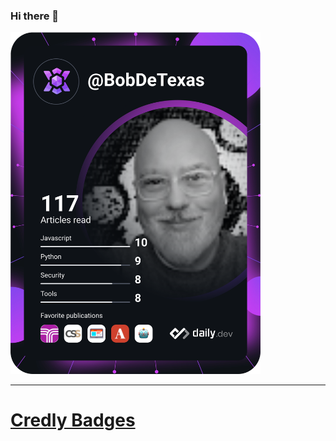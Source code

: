 ### Hi there 👋

<!--
**bobrecio/bobrecio** is a ✨ _special_ ✨ repository because its `README.md` (this file) appears on your GitHub profile.

Here are some ideas to get you started:

- 🔭 I’m currently working on ...
- 🌱 I’m currently learning ...
- 👯 I’m looking to collaborate on ...
- 🤔 I’m looking for help with ...
- 💬 Ask me about ...
- 📫 How to reach me: ...
- 😄 Pronouns: ...
- ⚡ Fun fact: ...
-->
<!--<a href="https://app.daily.dev/BobDeTexas"><img src="https://api.daily.dev/devcards/d6e3c60134c945c480a0c58105a06382.png?r=c8h" width="400" alt="Bob Recio's Dev Card"/></a>-->
<a href="https://app.daily.dev"><img src="https://github.com/bobrecio/bobrecio/blob/main/devcard.svg" width="400" alt="Bob Recio's Dev Card"/></a>
<hr>
<h1><a href="https://www.credly.com/users/bob-recio" title="link to my profile" tartget="_blank">Credly Badges</a></h1>
<!--START_SECTION:badges-->
<!--END_SECTION:badges-->
